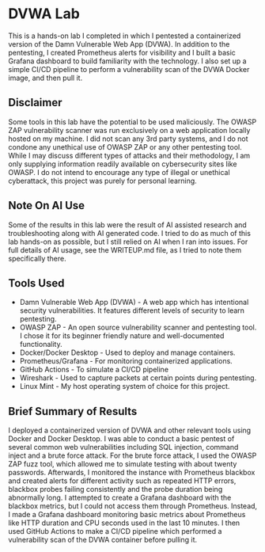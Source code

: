 # DVWA Lab

This is a hands-on lab I completed in which I pentested a containerized version of the Damn Vulnerable Web App (DVWA). In addition to the pentesting, I created Prometheus alerts for visibility
and I built a basic Grafana dashboard to build familiarity with the technology. I also set up a simple CI/CD pipeline to perform a vulnerability scan of the DVWA Docker image, and then pull it.

## Disclaimer
Some tools in this lab have the potential to be used maliciously. The OWASP ZAP vulnerability scanner was run exclusively on a web application locally hosted on my machine. I did not scan any 3rd party systems, and I do not condone any unethical use of OWASP ZAP or any other pentesting tool. While I may discuss different types of attacks and their methodology, I am only supplying information readily available on cybersecurity sites like OWASP. I do not intend to encourage any type of illegal or unethical cyberattack, this project was purely for personal learning. 

## Note On AI Use
Some of the results in this lab were the result of AI assisted research and troubleshooting along with AI generated code. I tried to do as much of this lab hands-on as possible, but I still 
relied on AI when I ran into issues. For full details of AI usage, see the WRITEUP.md file, as I tried to note them specifically there. 

## Tools Used
- Damn Vulnerable Web App (DVWA) - A web app which has intentional security vulnerabilities. It features different levels of security to learn pentesting. 
- OWASP ZAP - An open source vulnerability scanner and pentesting tool. I chose it for its beginner friendly nature and well-documented functionality. 
- Docker/Docker Desktop - Used to deploy and manage containers.
- Prometheus/Grafana - For monitoring containerized applications.
- GitHub Actions - To simulate a CI/CD pipeline 
- Wireshark - Used to capture packets at certain points during pentesting.
- Linux Mint - My host operating system of choice for this project.

## Brief Summary of Results
I deployed a containerized version of DVWA and other relevant tools using Docker and Docker Desktop.
I was able to conduct a basic pentest of several common web vulnerabilities including SQL injection, command inject and a brute force attack. For the brute force attack, I used the OWASP ZAP fuzz tool, which allowed me to simulate testing with about twenty passwords. Afterwards, I monitored the instance with Prometheus blackbox and created alerts for different activity such as repeated HTTP errors, blackbox probes failing consistently and the probe duration being abnormally long. I attempted to create a Grafana dashboard with the blackbox metrics, but I could not access them through Prometheus. Instead, I made a Grafana dashboard monitoring basic metrics about Prometheus like HTTP duration and CPU seconds used in the last 10 minutes. I then used GitHub Actions to make a CI/CD pipeline which performed a vulnerability scan of the DVWA container before pulling it. 

